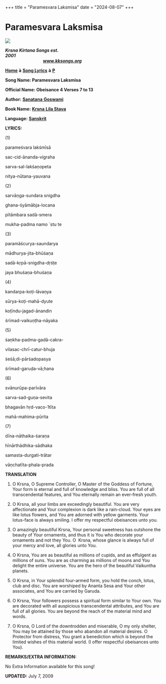 +++
title = "Paramesvara Laksmisa"
date = "2024-08-07"
+++

# Paramesvara Laksmisa
**[![](http://kksongs.org/image_files/image002.jpg)](http://kksongs.org/)**

**_Krsna_** **_Kirtana Songs est. 2001_**                                                                                                                                                      **_www.kksongs.org_**

**[Home](http://kksongs.org/)** **à** **[Song Lyrics](http://kksongs.org/lyrics.html)** **à** **[P](http://kksongs.org/songs/song_p.html)**

**Song Name: Paramesvara Laksmisa**

**Official Name: Obeisance 4 Verses 7 to 13**

**Author:** [**Sanatana** **Goswami**](http://kksongs.org/authors/list/sanatana_g.html)

**Book Name:** [**Krsna** **Lila Stava**](http://kksongs.org/authors/krsnalilastava.html)

**Language:** [**Sanskrit**](http://kksongs.org/language/list/sanskrit.html)

**LYRICS:**

(1)

parameśvara lakśmīsā

sac-cid-ānanda-vigraha

sarva-sal-lakśaṇopeta

nitya-nūtana-yauvana

(2)

sarvāṇga-sundara snigdha

ghana-śyāmābja-locana

pītāmbara sadā-smera

mukha-padma namo \`stu te

(3)

paramāścurya-saundarya

mādhurya-jita-bhūśaṇa

sadā-kṛpā-snigdha-dṛśṭe

jaya bhuśaṇa-bhuśaṇa

(4)

kandarpa-koṭi-lāvaṇya

sūrya-koṭi-mahā-dyute

koṭīndu-jagad-ānandin

śrīmad-vaikuṇṭha-nāyaka

(5)

śaṇkha-padma-gadā-cakra\-

vilasac-chrī-catur-bhuja

śeśā;di-pārśadopasya

śrīmad-garuḍa-vā;hana

(6)

svānurūpa-parīvāra

sarva-sad-guṇa-sevita

bhagavān hṛd-vaco-1tīta

mahā-mahima-pūrita

(7)

dīna-nāthaika-śaraṇa

hīnārthādhika-sādhaka

samasta-durgati-trātar

vāṇchatīta-phala-prada

**TRANSLATION**

1) O Krsna, O Supreme Controller, O Master of the Goddess of Fortune, Your form is eternal and full of knowledge and bliss. You are full of all transcendental features, and You eternally remain an ever-fresh youth.

2) O Krsna, all your limbs are exceedingly beautiful. You are very affectionate and Your complexion is dark like a rain-cloud. Your eyes are like lotus flowers, and You are adorned with yellow garments. Your lotus-face is always smiling. I offer my respectful obeisances unto you.

3) O amazingly beautiful Krsna, Your personal sweetness has outshone the beauty of Your ornaments, and thus it is You who decorate your ornaments and not they You. O  Krsna, whose glance is always full of your mercy and love, all glories unto You.

4) O Krsna, You are as beautiful as millions of cupids, and as effulgent as millions of suns. You are as charming as millions of moons and You delight the entire universe. You are the hero of the beautiful Vaikuntha planets.

5) O Krsna, in Your splendid four-armed form, you hold the conch, lotus, club and disc. You are worshiped by Ananta Sesa and Your other associates, and You are carried by Garuda.

6) O Krsna, Your followers possess a spiritual form similar to Your own. You are decorated with all auspicious transcendental attributes, and You are full of all glories. You are beyond the reach of the material mind and words.

7) O Krsna, O Lord of the downtrodden and miserable, O my only shelter, You may be attained by those who abandon all material desires. O Protector from distress, You grant a benediction which is beyond the limited wishes of this material world. (I offer respectful obeisances unto You).

**REMARKS/EXTRA INFORMATION:**

No Extra Information available for this song!

**UPDATED:** July 7, 2009